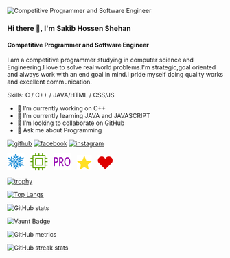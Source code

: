 ![Competitive Programmer and Software Engineer](https://scontent.fcgp4-1.fna.fbcdn.net/v/t39.30808-6/438059919_3755788988043242_1587927979739378292_n.jpg?stp=dst-jpg_s1080x2048&_nc_cat=102&ccb=1-7&_nc_sid=5f2048&_nc_eui2=AeGLUjpk_6XHGwj4z8KL3KLSLIcU5-B7Lh0shxTn4HsuHeezWzPx3ZbWmP127DmWwvctq2YrwP9_zv1jW7tYu2_m&_nc_ohc=i_72Mf-dWnIAb6rYLU2&_nc_zt=23&_nc_ht=scontent.fcgp4-1.fna&oh=00_AfBLzs5C3E3MZifE4WhyD3TkC7NSE_d7MdeBkg5b4shDwQ&oe=66207D2E)
### Hi there 👋, I'm Sakib Hossen Shehan
#### Competitive Programmer and Software Engineer


I am a competitive programmer studying in computer science and Engineering.I love to solve real world problems.I'm strategic,goal oriented and always work with an end goal  in mind.I pride myself doing quality works and excellent communication.

Skills: C / C++  / JAVA/HTML / CSS/JS

- 🔭 I’m currently working on C++ 
- 🌱 I’m currently learning JAVA and JAVASCRIPT 
- 👯 I’m looking to collaborate on GitHub 
- 💬 Ask me about Programming 


[<img src='https://cdn.jsdelivr.net/npm/simple-icons@3.0.1/icons/github.svg' alt='github' height='40'>](https://github.com/SakibShehan)  [<img src='https://cdn.jsdelivr.net/npm/simple-icons@3.0.1/icons/facebook.svg' alt='facebook' height='40'>](https://www.facebook.com/sh.shehan.5)  [<img src='https://cdn.jsdelivr.net/npm/simple-icons@3.0.1/icons/instagram.svg' alt='instagram' height='40'>](https://www.instagram.com/sakibshehan/)  

<a href='https://archiveprogram.github.com/'><img src='https://raw.githubusercontent.com/acervenky/animated-github-badges/master/assets/acbadge.gif' width='40' height='40'></a> <a href='https://docs.github.com/en/developers'><img src='https://raw.githubusercontent.com/acervenky/animated-github-badges/master/assets/devbadge.gif' width='40' height='40'></a> <a href='https://github.com/pricing'><img src='https://raw.githubusercontent.com/acervenky/animated-github-badges/master/assets/pro.gif' width='40' height='40'></a> <a href='https://stars.github.com/'><img src='https://raw.githubusercontent.com/acervenky/animated-github-badges/master/assets/starbadge.gif' width='35' height='35'></a> <a href='https://docs.github.com/en/github/supporting-the-open-source-community-with-github-sponsors'><img src='https://raw.githubusercontent.com/acervenky/animated-github-badges/master/assets/sponsorbadge.gif' width='35' height='35'></a> 

[![trophy](https://github-profile-trophy.vercel.app/?username=SakibShehan)](https://github.com/ryo-ma/github-profile-trophy)

[![Top Langs](https://github-readme-stats.vercel.app/api/top-langs/?username=SakibShehan)](https://github.com/anuraghazra/github-readme-stats)

![GitHub stats](https://github-readme-stats.vercel.app/api?username=SakibShehan&show_icons=true&count_private=true)  

![Vaunt Badge](https://api.vaunt.dev/v1/github/entities/SakibShehan/contributions?format=svg&private=true)  

![GitHub metrics](https://metrics.lecoq.io/SakibShehan)  

![GitHub streak stats](https://streak-stats.demolab.com/?user=SakibShehan)  

